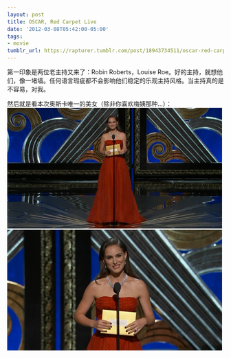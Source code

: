 ```yaml
---
layout: post
title: OSCAR, Red Carpet Live
date: '2012-03-08T05:42:00-05:00'
tags:
- movie
tumblr_url: https://rapturer.tumblr.com/post/18943734511/oscar-red-carpet-live
---
```

第一印象是两位老主持又来了：Robin Roberts，Louise Roe。好的主持，就想他们，像一堵墙。任何语言瑕疵都不会影响他们稳定的乐观主持风格。当主持真的是不容易，对我。

然后就是看本次奥斯卡唯一的美女（除非你喜欢梅姨那种…）： ![](/assets/img/tumblr_m368q0jv5y1r0cnr9.jpg) ![](/assets/img/tumblr_m368q7rayd1r0cnr9.jpg)

